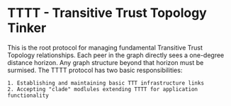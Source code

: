 # TTTT - Transitive Trust Topology Tinker

This is the root protocol for managing fundamental Transitive Trust Topology relationships. Each peer in the graph directly sees a one-degree distance horizon. Any graph structure beyond that horizon must be surmised. The TTTT protocol has two basic responsibilities:

    1. Establishing and maintaining basic TTT infrastructure links
    2. Accepting "clade" modlules extending TTTT for application functionality
